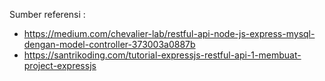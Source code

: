Sumber referensi :

- https://medium.com/chevalier-lab/restful-api-node-js-express-mysql-dengan-model-controller-373003a0887b
- https://santrikoding.com/tutorial-expressjs-restful-api-1-membuat-project-expressjs
